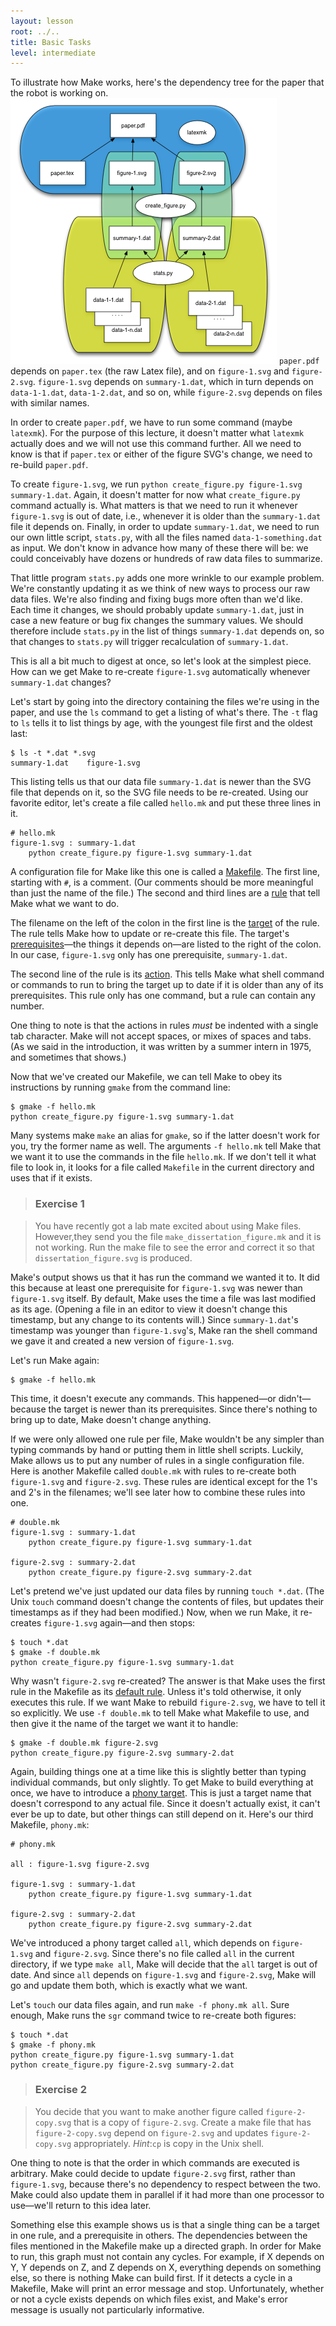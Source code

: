 ```yaml
---
layout: lesson
root: ../..
title: Basic Tasks
level: intermediate
---
```

To illustrate how Make works, here's the dependency tree for the paper that the robot is working on.
![Dependency Graph](img/example-dependencies.png)
`paper.pdf` depends on `paper.tex` (the raw Latex file),
and on `figure-1.svg` and `figure-2.svg`.
`figure-1.svg` depends on `summary-1.dat`,
which in turn depends on `data-1-1.dat`, `data-1-2.dat`, and so on,
while `figure-2.svg` depends on files with similar names.

In order to create `paper.pdf`, we have to run some command (maybe `latexmk`).
For the purpose of this lecture, it doesn't matter what `latexmk` actually does
and we will not use this command further.
All we need to know is that if `paper.tex` or either of the figure SVG's change, we need to
re-build `paper.pdf`.

To create `figure-1.svg`, we run `python create_figure.py figure-1.svg summary-1.dat`.
Again, it doesn't matter for now what `create_figure.py` command actually is.
What matters is that we need to run it whenever `figure-1.svg` is out of date,
i.e., whenever it is older than the `summary-1.dat` file it depends on.
Finally, in order to update `summary-1.dat`, we need to run our own little script, `stats.py`,
with all the files named `data-1-something.dat` as input.
We don't know in advance how many of these there will be: we could conceivably have dozens or hundreds of raw data files to summarize.

That little program `stats.py` adds one more wrinkle to our example problem.
We're constantly updating it as we think of new ways to process our raw data files.
We're also finding and fixing bugs more often than we'd like.
Each time it changes, we should probably update `summary-1.dat`,
just in case a new feature or bug fix changes the summary values.
We should therefore include `stats.py` in the list of things `summary-1.dat` depends on,
so that changes to `stats.py` will trigger recalculation of `summary-1.dat`.

This is all a bit much to digest at once, so let's look at the simplest piece.
How can we get Make to re-create `figure-1.svg` automatically whenever `summary-1.dat` changes?

Let's start by going into the directory containing the files we're using in the paper,
and use the `ls` command to get a listing of what's there.
The `-t` flag to `ls` tells it to list things by age, with the youngest file first and the oldest last:

    $ ls -t *.dat *.svg
    summary-1.dat    figure-1.svg

This listing tells us that our data file `summary-1.dat` is newer than the SVG file that depends on it,
so the SVG file needs to be re-created.
Using our favorite editor, let's create a file called `hello.mk` and put these three lines in it.

    # hello.mk
    figure-1.svg : summary-1.dat
        python create_figure.py figure-1.svg summary-1.dat

A configuration file for Make like this one is called a [Makefile](../../gloss.html#makefile).
The first line, starting with `#`, is a comment.
(Our comments should be more meaningful than just the name of the file.)
The second and third lines are a [rule](../../gloss.html#rule) that tell Make what we want to do.

The filename on the left of the colon in the first line is the [target](../../gloss.html#target) of the rule.
The rule tells Make how to update or re-create this file.
The target's [prerequisites](../../gloss.html#prerequisite)&mdash;the things it depends on&mdash;are listed to the right of the colon.
In our case, `figure-1.svg` only has one prerequisite, `summary-1.dat`.

The second line of the rule is its [action](../../gloss.html#action).
This tells Make what shell command or commands to run to bring the target up to date if it is older than any of its prerequisites.
This rule only has one command, but a rule can contain any number.

One thing to note is that the actions in rules *must* be indented with a single tab character.
Make will not accept spaces, or mixes of spaces and tabs.
(As we said in the introduction, it was written by a summer intern in 1975, and sometimes that shows.)

Now that we've created our Makefile, we can tell Make to obey its instructions by running `gmake` from the command line:

    $ gmake -f hello.mk
    python create_figure.py figure-1.svg summary-1.dat

Many systems make `make` an alias for `gmake`,
so if the latter doesn't work for you, try the former name as well.
The arguments `-f hello.mk` tell Make that we want it to use the commands in the file `hello.mk`.
If we don't tell it what file to look in,
it looks for a file called `Makefile` in the current directory and uses that if it exists.

>### Exercise 1

>You have recently got a lab mate excited about using Make files. However,they
>send you the file `make_dissertation_figure.mk` and it is not working. Run the
>make file to see the error and correct it so that `dissertation_figure.svg` is
>produced.

Make's output shows us that it has run the command we wanted it to.
It did this because at least one prerequisite for `figure-1.svg` was newer than `figure-1.svg` itself.
By default, Make uses the time a file was last modified as its age.
(Opening a file in an editor to view it doesn't change this timestamp, but any change to its contents will.)
Since `summary-1.dat`'s timestamp was younger than `figure-1.svg`'s,
Make ran the shell command we gave it and created a new version of `figure-1.svg`.

Let's run Make again:

    $ gmake -f hello.mk

This time, it doesn't execute any commands.
This happened&mdash;or didn't&mdash;because the target is newer than its prerequisites.
Since there's nothing to bring up to date, Make doesn't change anything.

If we were only allowed one rule per file,
Make wouldn't be any simpler than typing commands by hand or putting them in little shell scripts.
Luckily, Make allows us to put any number of rules in a single configuration file.
Here is another Makefile called `double.mk` with rules to re-create
both `figure-1.svg` and `figure-2.svg`.
These rules are identical except for the 1's and 2's in the filenames; we'll see later how to combine these rules into one.

    # double.mk
    figure-1.svg : summary-1.dat
        python create_figure.py figure-1.svg summary-1.dat

    figure-2.svg : summary-2.dat
        python create_figure.py figure-2.svg summary-2.dat

Let's pretend we've just updated our data files by running `touch *.dat`.
(The Unix `touch` command doesn't change the contents of files, but updates their timestamps as if they had been modified.)
Now, when we run Make, it re-creates `figure-1.svg` again&mdash;and then stops:

    $ touch *.dat
    $ gmake -f double.mk
    python create_figure.py figure-1.svg summary-1.dat

Why wasn't `figure-2.svg` re-created?
The answer is that Make uses the first rule in the Makefile as its [default rule](../../gloss.html#default-rule).
Unless it's told otherwise, it only executes this rule.
If we want Make to rebuild `figure-2.svg`, we have to tell it so explicitly.
We use `-f double.mk` to tell Make what Makefile to use,
and then give it the name of the target we want it to handle:

    $ gmake -f double.mk figure-2.svg
    python create_figure.py figure-2.svg summary-2.dat

Again, building things one at a time like this is slightly better than typing individual commands, but only slightly.
To get Make to build everything at once, we have to introduce a [phony target](../../gloss.html#phony-target).
This is just a target name that doesn't correspond to any actual file.
Since it doesn't actually exist, it can't ever be up to date, but other things can still depend on it.
Here's our third Makefile, `phony.mk`:

    # phony.mk

    all : figure-1.svg figure-2.svg

    figure-1.svg : summary-1.dat
        python create_figure.py figure-1.svg summary-1.dat

    figure-2.svg : summary-2.dat
        python create_figure.py figure-2.svg summary-2.dat

We've introduced a phony target called `all`, which depends on `figure-1.svg` and `figure-2.svg`.
Since there's no file called `all` in the current directory,
if we type `make all`,
Make will decide that the `all` target is out of date.
And since `all` depends on `figure-1.svg` and `figure-2.svg`,
Make will go and update them both, which is exactly what we want.

Let's `touch` our data files again, and run `make -f phony.mk all`.
Sure enough, Make runs the `sgr` command twice to re-create both figures:

    $ touch *.dat
    $ gmake -f phony.mk
    python create_figure.py figure-1.svg summary-1.dat
    python create_figure.py figure-2.svg summary-2.dat

>### Exercise 2

>You decide that you want to make another figure called `figure-2-copy.svg` that
>is a copy of `figure-2.svg`.  Create a make file that has `figure-2-copy.svg`
>depend on `figure-2.svg` and updates `figure-2-copy.svg` appropriately.
>*Hint*:`cp` is copy in the Unix shell.

One thing to note is that the order in which commands are executed is arbitrary.
Make could decide to update `figure-2.svg` first, rather than `figure-1.svg`,
because there's no dependency to respect between the two.
Make could also update them in parallel if it had more than one processor to use&mdash;we'll return to this idea later.

Something else this example shows us is that a single thing can be a target in one rule, and a prerequisite in others.
The dependencies between the files mentioned in the Makefile make up a directed graph.
In order for Make to run, this graph must not contain any cycles.
For example, if X depends on Y, Y depends on Z, and Z depends on X,
everything depends on something else, so there is nothing Make can build first.
If it detects a cycle in a Makefile, Make will print an error message and stop.
Unfortunately, whether or not a cycle exists depends on which files exist,
and Make's error message is usually not particularly informative.
